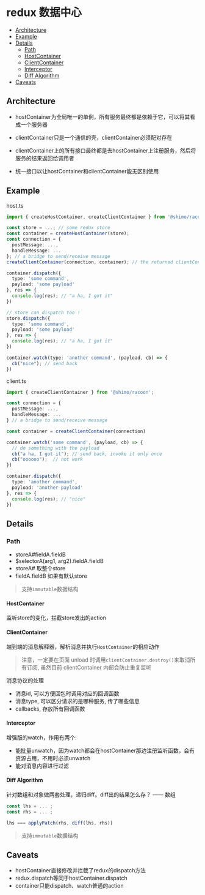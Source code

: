 # redux 数据中心


* [Architecture](#Architecture)
* [Example](#Example)
* [Details](#Details)
  * [Path](#Path)
  * [HostContainer](#HostContainer)
  * [ClientContainer](#ClientContainer)
  * [Interceptor](#Interceptor)
  * [Diff Algorithm](#Diff%20Algorithm)
* [Caveats](#Caveats)

## Architecture

* hostContainer为全局唯一的单例，所有服务最终都是依赖于它，可以将其看成一个服务器

* clientContainer只是一个通信的壳，clientContainer必须配对存在

* clientContainer上的所有接口最终都是去hostContainer上注册服务，然后将服务的结果返回给调用者

* 统一接口以让hostContainer和clientContainer能无区别使用


## Example

host.ts
```ts
import { createHostContainer, createClientContainer } from '@shimo/racoon';

const store = ...; // some redux store
const container = createHostContainer(store);
const connection = {
  postMessage: ...,
  handleMessage: ...
}; // a bridge to send/receive message
createClientContainer(connection, container); // the returned clientContainer is useless

container.dispatch({
  type: 'some command',
  payload: 'some payload'
}, res => {
  console.log(res); // "a ha, I got it"
})

// store can dispatch too !
store.dispatch({
  type: 'some command',
  payload: 'some payload'
}, res => {
  console.log(res); // "a ha, I got it"
})

container.watch(type: 'another command', (payload, cb) => {
  cb("nice"); // send back
})

```

client.ts
```ts
import { createClientContainer } from '@shimo/racoon';

const connection = {
  postMessage: ...,
  handleMessage: ...
} // a bridge to send/receive message

const container = createClientContainer(connection)

container.watch('some command', (payload, cb) => {
  // do something with the payload
  cb("a ha, I got it"); // send back, invoke it only once
  cb("oooooo");  // not work
})

container.dispatch({
  type: 'another command',
  payload: 'another payload'
}, res => {
  console.log(res); // "nice"
})
```

## Details

### Path
* storeA#fieldA.fieldB
* $selectorA(arg1, arg2).fieldA.fieldB
* storeA#   取整个store
* fieldA.fieldB 如果有默认store

> 支持`immutable`数据结构

#### HostContainer

监听store的变化，拦截store发出的action

#### ClientContainer

端到端的消息解释器，解析消息并执行`HostContainer`的相应动作

>  注意，一定要在页面 unload 时调用`clientContainer.destroy()`来取消所有订阅, 虽然目前 clientContainer 内部会防止重复监听

消息协议的处理

* 消息id, 可以方便回包时调用对应的回调函数
* 消息type, 可以区分请求的是哪种服务, 传了哪些信息
* callbacks, 存放所有回调函数


#### Interceptor

增强版的watch，作用有两个:
* 能批量unwatch，因为watch都会在hostContainer那边注册监听函数，会有资源占用，不用时必须unwatch
* 能对消息内容进行过滤


#### Diff Algorithm

针对数组和对象做两套处理，递归diff。diff出的结果怎么存？ —— 数组

```ts
const lhs = ... ;
const rhs = ... ;

lhs === applyPatch(rhs, diff(lhs, rhs))
```

> 支持`immutable`数据结构

## Caveats

* hostContainer直接修改并拦截了redux的dispatch方法
* redux.dispatch等同于hostContainer.dispatch
* container只能dispatch、watch普通的action

